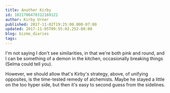 ```yaml
---
title: Another Kirby
id: 1021706478312169122
author: Kirby Urner
published: 2017-11-02T19:25:00.000-07:00
updated: 2017-11-05T09:55:02.252-08:00
blog: bizmo_diaries
tags: 
---
```


I'm not saying I don't see similarities, in that we're both pink and round, and I can be something of a demon in the kitchen, occasionally breaking things (Selma could tell you).

However, we should allow that's Kirby's strategy, above, of unifying opposites, is the time-tested remedy of alchemists.  Maybe he stayed a little on the too hyper side, but then it's easy to second guess from the sidelines.

[](https://blogger.googleusercontent.com/img/b/R29vZ2xl/AVvXsEi1j5F-nz0bunugmAHhmZDOJR0uPpXh4km0Gpjko56JCY4K27VEQ14fErMkSMSSo-o5Eg0qq_Id7Mondhm6UQK7yFPT_MvkzB7WDu_MnXt6Itt3-DoAc700NsTjkEISW50eivUc/s1600/kirby_sucks.jpg)